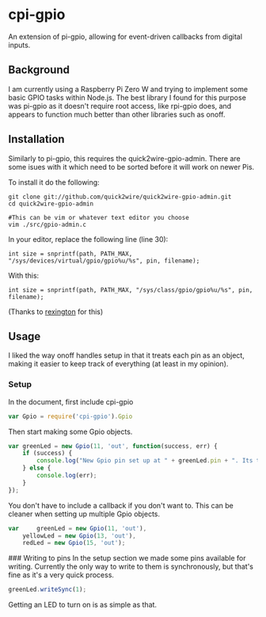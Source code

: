# cpi-gpio
An extension of pi-gpio, allowing for event-driven callbacks from digital inputs.

## Background
I am currently using a Raspberry Pi Zero W and trying to implement some basic GPIO tasks within Node.js. The best library I found for this purpose was pi-gpio as it doesn't require root access, like rpi-gpio does, and appears to function much better than other libraries such as onoff.


## Installation
Similarly to pi-gpio, this requires the quick2wire-gpio-admin. There are some isues with it which need to be sorted before it will work on newer Pis.

To install it do the following:

```
git clone git://github.com/quick2wire/quick2wire-gpio-admin.git
cd quick2wire-gpio-admin

#This can be vim or whatever text editor you choose
vim ./src/gpio-admin.c
```

In your editor, replace the following line (line 30):
```
int size = snprintf(path, PATH_MAX, "/sys/devices/virtual/gpio/gpio%u/%s", pin, filename);
```

With this:
```
int size = snprintf(path, PATH_MAX, "/sys/class/gpio/gpio%u/%s", pin, filename);
```

(Thanks to [rexington](https://github.com/rexington) for this)




## Usage
I liked the way onoff handles setup in that it treats each pin as an object, making it easier to keep track of everything (at least in my opinion).

### Setup
In the document, first include cpi-gpio

```javascript
var Gpio = require('cpi-gpio').Gpio
```

Then start making some Gpio objects.

```javascript
var greenLed = new Gpio(11, 'out', function(success, err) {
	if (success) {
		console.log("New Gpio pin set up at " + greenLed.pin + ". Its type is " + greenLed.type);
	} else {
		console.log(err);
	}
});
```

You don't have to include a callback if you don't want to. This can be cleaner when setting up multiple Gpio objects.
```javascript
var 	greenLed = new Gpio(11, 'out'),
	yellowLed = new Gpio(13, 'out'),
	redLed = new Gpio(15, 'out');

```

### Writing to pins
In the setup section we made some pins available for writing. Currently the only way to write to them is synchronously, but that's fine as it's a very quick process.

```javascript
greenLed.writeSync(1);
```

Getting an LED to turn on is as simple as that.
